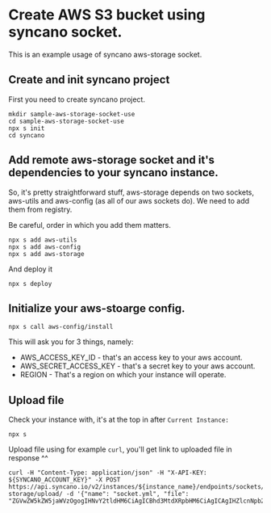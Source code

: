 # Create AWS S3 bucket using syncano socket.

This is an example usage of syncano aws-storage socket.

## Create and init syncano project

First you need to create syncano project.

```
mkdir sample-aws-storage-socket-use
cd sample-aws-storage-socket-use
npx s init
cd syncano
```

## Add remote aws-storage socket and it's dependencies to your syncano instance.

So, it's pretty straightforward stuff, aws-storage depends on two sockets, aws-utils and aws-config (as all of our aws sockets do). We need to add them from registry.

Be careful, order in which you add them matters.

```
npx s add aws-utils
npx s add aws-config
npx s add aws-storage
```

And deploy it

```
npx s deploy
```

## Initialize your aws-stoarge config.

```
npx s call aws-config/install
```

This will ask you for 3 things, namely: 
* AWS_ACCESS_KEY_ID - that's an access key to your aws account.
* AWS_SECRET_ACCESS_KEY - that's a secret key to your aws account.
* REGION - That's a region on which your instance will operate.

## Upload file

Check your instance with, it's at the top in after `Current Instance:`
```
npx s
```

Upload file using for example `curl`, you'll get link to uploaded file in response ^^

```
curl -H "Content-Type: application/json" -H "X-API-KEY: ${SYNCANO_ACCOUNT_KEY}" -X POST https://api.syncano.io/v2/instances/${instance_name}/endpoints/sockets/aws-storage/upload/ -d '{"name": "socket.yml", "file": "ZGVwZW5kZW5jaWVzOgogIHNvY2tldHM6CiAgICBhd3MtdXRpbHM6CiAgICAgIHZlcnNpb246IDAuMC4xCiAgICBhd3MtY29uZmlnOgogICAgICB2ZXJzaW9uOiAwLjAuMgogICAgYXdzLXN0b3JhZ2U6CiAgICAgIHZlcnNpb246IDAuMC4zCg=="}'
```
